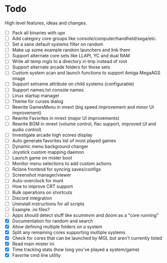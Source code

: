 # Todo

High level features, ideas and changes.

- [ ] Pack all binaries with upx
- [ ] Add category core groups like console/computer/handheld/sega/etc.
- [ ] Set a sane default systems filter on random
- [ ] Make up some example random launchers and link them
- [ ] Support alternate core sets like LLAPI, YC and dual RAM
- [ ] Write all temp mgls to a directory in tmp instead of root
- [ ] Support alternate arcade folders for those sets
- [ ] Custom system scan and launch functions to support Amiga MegaAGS image
- [ ] Support setname attribute on child systems (configurable)
- [ ] Support names.txt console names
- [ ] Linux startup manager
- [ ] Theme for curses dialog
- [ ] Rewrite GamesMenu in mrext (big speed improvement and minor UI improvement)
- [ ] Rewrite Favorites in mrext (major UI improvements)
- [ ] Rewrite BGM in mrext (volume control, flac support, improved UI and audio control)
- [ ] Investigate arcade high scores display
- [ ] Auto generate favorites list of most played games
- [ ] Dynamic menu background changer
- [ ] Joystick custom mapping daemon
- [ ] Launch game on mister boot
- [ ] Monitor menu selections to add custom actions
- [ ] Rclone frontend for syncing saves/configs
- [ ] Screenshot manager/viewer
- [ ] Auto-overclock for munt
- [ ] How to improve CRT support
- [ ] Bulk operations on shortcuts
- [ ] Discord integration
- [ ] Uninstall instructions for all scripts
- [ ] Example .ini files?
- [ ] Apps should detect stuff like scummvm and doom as a "core running"
- [x] Documentation for random and search
- [x] Allow defining multiple folders on a system
- [x] Split any remaining cores supporting multiple systems
- [x] Check for cores that can be launched by MGL but aren't currently listed
- [x] Read main mister ini
- [x] Time tracking stats (how long you've played a system/game)
- [x] Favorite cmd line utility
